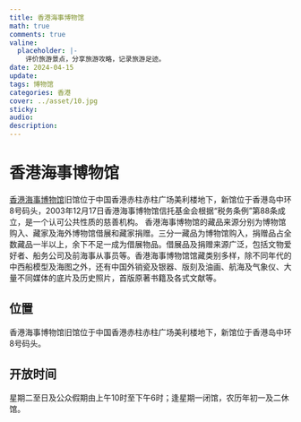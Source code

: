```yaml
---
title: 香港海事博物馆
math: true
comments: true
valine:
  placeholder: |-
    评价旅游景点，分享旅游攻略，记录旅游足迹。
date: 2024-04-15 
update:
tags: 博物馆
categories: 香港
cover: ../asset/10.jpg
sticky:
audio:
description:
---
```

# 香港海事博物馆
[香港海事博物馆](https://www.hkmaritimemuseum.org/)旧馆位于中国香港赤柱赤柱广场美利楼地下，新馆位于香港岛中环8号码头，2003年12月17日香港海事博物馆信托基金会根据“税务条例”第88条成立，是一个认可公共性质的慈善机构。
香港海事博物馆的藏品来源分别为博物馆购入、藏家及海外博物馆借展和藏家捐赠。三分一藏品为博物馆购入，捐赠品占全数藏品一半以上，余下不足一成为借展物品。借展品及捐赠来源广泛，包括文物爱好者、船务公司及前海事从事员等。香港海事博物馆馆藏类别多样，除不同年代的中西船模型及海图之外，还有中国外销瓷及银器、版刻及油画、航海及气象仪、大量不同媒体的底片及历史照片，首版原著书籍及各式文献等。
## 位置
香港海事博物馆旧馆位于中国香港赤柱赤柱广场美利楼地下，新馆位于香港岛中环8号码头。
## 开放时间
星期二至日及公众假期由上午10时至下午6时；逢星期一闭馆，农历年初一及二休馆。